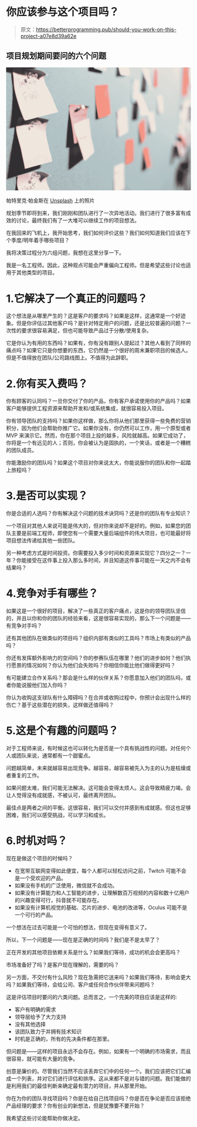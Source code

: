 # 你应该参与这个项目吗？

> 原文：<https://betterprogramming.pub/should-you-work-on-this-project-a07e8d39a62e>

## 项目规划期间要问的六个问题

![](img/349d110b2a03b367db34b781eb65d683.png)

帕特里克·帕金斯在 [Unsplash](https://unsplash.com/?utm_source=unsplash&utm_medium=referral&utm_content=creditCopyText) 上的照片

规划季节即将到来，我们刚刚和团队进行了一次异地活动。我们进行了很多富有成效的讨论，最终我们有了一大堆可以继续工作的项目想法。

在我回来的飞机上，我开始思考，我们如何评价这些？我们如何知道我们应该在下个季度/明年着手哪些项目？

我将决策过程分为六组问题，我想在这里分享一下。

我是一名工程师。因此，这种观点可能会严重偏向工程师。但是希望这些讨论也适用于其他类型的项目。

# 1.它解决了一个真正的问题吗？

这个想法是从哪里产生的？这是客户的要求吗？如果是这样，这通常是一个好迹象。但是你评估过其他客户吗？是针对特定用户的问题，还是比较普遍的问题？一次性的要求很容易满足，但也可能导致产品过于分散/使用复杂。

它是你认为有用的东西吗？如果有，你有没有跟别人提起过？其他人看到了同样的痛点吗？如果它只是你想要的东西，它仍然是一个很好的周末兼职项目的候选人。但是不值得放在团队/公司路线图上。不值得为此辞职。

# 2.你有买入费吗？

你有顾客的认同吗？一旦你交付了你的产品，你有客户承诺使用你的产品吗？如果客户能够提供工程资源来帮助开发和/或系统集成，就很容易投入项目。

你有领导团队的支持吗？如果你这样做，那么你将从他们那里获得一些免费的营销积分，因为他们会帮助你推广它。如果你没有，你仍然可以工作，用一个原型或者 MVP 来演示它。然而，你在那个项目上投的越多，风险就越高。如果它成功了，你将是一个有远见的人；否则，你会被认为是固执的，一个笑话，或者是一个糟糕的团队成员。

你能激励你的团队吗？如果这个项目对你来说太大，你能说服你的团队和你一起踏上旅程吗？

# 3.是否可以实现？

你是合适的人选吗？你有解决这个问题的技术诀窍吗？还是你的团队有专业知识？

一个项目对其他人来说可能是伟大的，但对你来说却不是好的。例如，如果您的团队主要是前端工程师，即使您有一个需要大量后端组件的伟大项目，也可能最好将项目想法传递给其他一些团队。

另一种考虑方式是时间投资。你需要投入多少时间和资源来实现它？四分之一？一年？你能接受在这件事上投入那么多时间，并且知道这件事可能在一天之内不会有结果吗？

# 4.竞争对手有哪些？

如果这是一个很好的项目，解决了一些真正的客户痛点，这是你的领导团队坚信的，并且以你和你的团队的经验来看，这是很容易实现的，那么下一个问题是——有竞争对手吗？

还有其他团队在做类似的项目吗？组织内部有类似的工具吗？市场上有类似的产品吗？

你还有发挥额外影响力的空间吗？你的参赛队伍在哪里？他们的进步如何？他们执行愿景的情况如何？你认为他们会失败吗？你相信你能比他们做得更好吗？

有可能建立合作关系吗？那会是什么样的伙伴关系？你愿意加入他们的团队吗，或者你能说服他们加入你吗？

你认为收购这支球队有什么障碍吗？在合并或收购过程中，你预计会出现什么样的伤亡？基于这些潜在的损失，这样做还值得吗？

# 5.这是个有趣的问题吗？

对于工程师来说，有时候这也可以转化为是否是一个具有挑战性的问题。对任何个人或团队来说，通常都有一个甜蜜点。

问题越简单，未来就越容易出现竞争。越容易，越容易被先入为主的认为是枯燥或者重复的工作。

如果问题太难，我们可能无法解决。这可能会变得太烦人。这会导致精疲力竭。会让人觉得没有成就感，不被认可，最终离开团队。

最佳点是两者之间的平衡。这很容易，我们可以交付并感到有成就感。但这也足够困难，我们可以感受挑战，可以学习和成长。

# 6.时机对吗？

现在是做这个项目的时候吗？

*   在宽带互联网变得如此便宜，每个人都可以轻松访问之前，Twitch 可能不会是一个受欢迎的产品。
*   如果没有手机的广泛使用，微信就不会成功。
*   如果没有计算能力和人工智能的进步，让理解数百万视频的内容和数十亿用户的兴趣变得可行，抖音就不可能存在。
*   如果没有计算机视觉的基础、芯片的进步、电池的改进等，Oculus 可能不是一个可行的产品。

一个想法在过去可能是一个可怕的想法，但现在变得有意义了。

所以，下一个问题是——现在是正确的时间吗？我们是不是太早了？

正在开发的其他项目依赖关系是什么？如果我们等待，成功的机会会更高吗？

市场准备好了吗？是客户现在理解的，需要的吗？

另一方面，不交付有什么风险？现在急需把它送来吗？如果我们等待，影响会更大吗？如果我们等待，会给公司、客户或任何合作伙伴带来问题吗？

这是评估项目时要问的六类问题。总而言之，一个完美的项目应该是这样的:

*   客户有明确的需求
*   领导层给予了大力支持
*   没有其他选择
*   该团队致力于并拥有技术知识
*   时机是正确的，所有的先决条件都在那里。

但问题是——这样的项目永远不会存在。例如，如果有一个明确的市场需求，而且很容易，就可能有大量的竞争。

创意是廉价的。尽管我们当然不应该丢弃它们中的任何一个。我们应该把它们汇编成一个列表，并对它们进行评估和排序。这从来都不是对与错的问题。我们能做的是利用我们的最佳判断来确定最有潜力的项目，并从那里开始。

你在为你的团队寻找项目吗？你是在给自己找项目吗？你是否在争论是否应该拒绝产品经理的要求？你有创业的新想法，但是犹豫要不要开始？

我希望这些讨论能帮助你做决定。